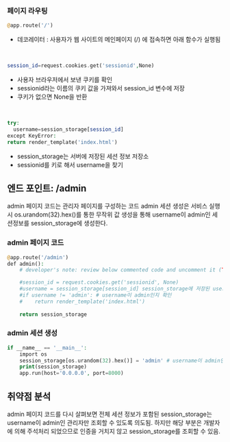 
### 페이지 라우팅
```php
@app.route('/')
```
- 데코레이터 : 사용자가 웹 사이트의 메인페이지 (/) 에 접속하면 아래 함수가 실행됨
<br>

```php
session_id=request.cookies.get('sessionid',None)
```
- 사용자 브라우저에서 보낸 쿠키를 확인
- sessionid라는 이름의 쿠키 값을 가져와서 session_id 변수에 저장
- 쿠키가 없으면 None을 반환
<br>

  ```php
  try:
    username=session_storage[session_id]
except KeyError:
  return render_template('index.html')
```
- session_storage는 서버에 저장된 세션 정보 저장소
- sessionid를 키로 해서 username을 찾기

## 엔드 포인트: /admin
admin 페이지 코드는 관리자 페이지를 구성하는 코드
admin 세션 생성은 서비스 실행 시 os.urandom(32).hex()를 통한 무작위 값 생성을 통해 username이 admin인 세션정보를 session_storage에 생성한다.

### admin 페이지 코드
```php
@app.route('/admin')
def admin():
    # developer's note: review below commented code and uncomment it (TODO)

    #session_id = request.cookies.get('sessionid', None)
    #username = session_storage[session_id] session_storage에 저장된 username을 불러옴
    #if username != 'admin': # username이 admin인지 확인
    #    return render_template('index.html')
      
    return session_storage
```
### admin 세션 생성
```php
if __name__ == '__main__':
    import os
    session_storage[os.urandom(32).hex()] = 'admin' # username이 admin인 Session ID를 무작위로 생성
    print(session_storage)
    app.run(host='0.0.0.0', port=8000)
```

## 취약점 분석
admin 페이지 코드를 다시 살펴보면 전체 세션 정보가 포함된 session_storage는 username이 admin인 관리자만 조회할 수 있도록 의도됨. 하지만 해당 부분은 개발자에 의해 주석처리 되었으므로 인증을 거치지 않고 session_storage를 조회할 수 있음.
